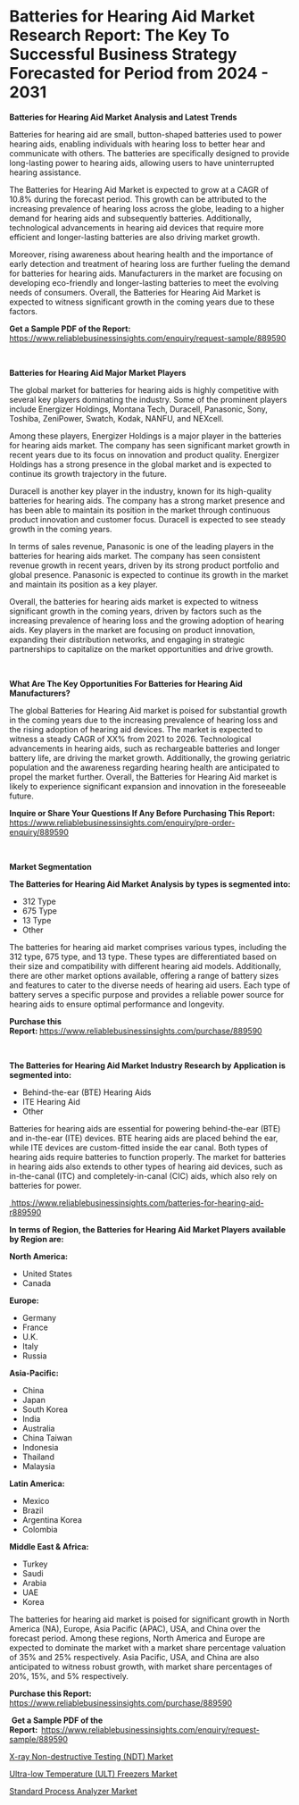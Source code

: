 <p><h1>Batteries for Hearing Aid Market Research Report: The Key To Successful Business Strategy Forecasted for Period from 2024 - 2031</h1></p><p><strong>Batteries for Hearing Aid Market Analysis and Latest Trends</strong></p>
<p><p>Batteries for hearing aid are small, button-shaped batteries used to power hearing aids, enabling individuals with hearing loss to better hear and communicate with others. The batteries are specifically designed to provide long-lasting power to hearing aids, allowing users to have uninterrupted hearing assistance.</p><p>The Batteries for Hearing Aid Market is expected to grow at a CAGR of 10.8% during the forecast period. This growth can be attributed to the increasing prevalence of hearing loss across the globe, leading to a higher demand for hearing aids and subsequently batteries. Additionally, technological advancements in hearing aid devices that require more efficient and longer-lasting batteries are also driving market growth.</p><p>Moreover, rising awareness about hearing health and the importance of early detection and treatment of hearing loss are further fueling the demand for batteries for hearing aids. Manufacturers in the market are focusing on developing eco-friendly and longer-lasting batteries to meet the evolving needs of consumers. Overall, the Batteries for Hearing Aid Market is expected to witness significant growth in the coming years due to these factors.</p></p>
<p><strong>Get a Sample PDF of the Report:&nbsp;</strong> <a href="https://www.reliablebusinessinsights.com/enquiry/request-sample/889590">https://www.reliablebusinessinsights.com/enquiry/request-sample/889590</a></p>
<p>&nbsp;</p>
<p><strong>Batteries for Hearing Aid Major Market Players</strong></p>
<p><p>The global market for batteries for hearing aids is highly competitive with several key players dominating the industry. Some of the prominent players include Energizer Holdings, Montana Tech, Duracell, Panasonic, Sony, Toshiba, ZeniPower, Swatch, Kodak, NANFU, and NEXcell.</p><p>Among these players, Energizer Holdings is a major player in the batteries for hearing aids market. The company has seen significant market growth in recent years due to its focus on innovation and product quality. Energizer Holdings has a strong presence in the global market and is expected to continue its growth trajectory in the future.</p><p>Duracell is another key player in the industry, known for its high-quality batteries for hearing aids. The company has a strong market presence and has been able to maintain its position in the market through continuous product innovation and customer focus. Duracell is expected to see steady growth in the coming years.</p><p>In terms of sales revenue, Panasonic is one of the leading players in the batteries for hearing aids market. The company has seen consistent revenue growth in recent years, driven by its strong product portfolio and global presence. Panasonic is expected to continue its growth in the market and maintain its position as a key player.</p><p>Overall, the batteries for hearing aids market is expected to witness significant growth in the coming years, driven by factors such as the increasing prevalence of hearing loss and the growing adoption of hearing aids. Key players in the market are focusing on product innovation, expanding their distribution networks, and engaging in strategic partnerships to capitalize on the market opportunities and drive growth.</p></p>
<p>&nbsp;</p>
<p><strong>What Are The Key Opportunities For Batteries for Hearing Aid Manufacturers?</strong></p>
<p><p>The global Batteries for Hearing Aid market is poised for substantial growth in the coming years due to the increasing prevalence of hearing loss and the rising adoption of hearing aid devices. The market is expected to witness a steady CAGR of XX% from 2021 to 2026. Technological advancements in hearing aids, such as rechargeable batteries and longer battery life, are driving the market growth. Additionally, the growing geriatric population and the awareness regarding hearing health are anticipated to propel the market further. Overall, the Batteries for Hearing Aid market is likely to experience significant expansion and innovation in the foreseeable future.</p></p>
<p><strong>Inquire or Share Your Questions If Any Before Purchasing This Report:</strong> <a href="https://www.reliablebusinessinsights.com/enquiry/pre-order-enquiry/889590">https://www.reliablebusinessinsights.com/enquiry/pre-order-enquiry/889590</a></p>
<p>&nbsp;</p>
<p><strong>Market Segmentation</strong></p>
<p><strong>The Batteries for Hearing Aid Market Analysis by types is segmented into:</strong></p>
<p><ul><li>312 Type</li><li>675 Type</li><li>13 Type</li><li>Other</li></ul></p>
<p><p>The batteries for hearing aid market comprises various types, including the 312 type, 675 type, and 13 type. These types are differentiated based on their size and compatibility with different hearing aid models. Additionally, there are other market options available, offering a range of battery sizes and features to cater to the diverse needs of hearing aid users. Each type of battery serves a specific purpose and provides a reliable power source for hearing aids to ensure optimal performance and longevity.</p></p>
<p><strong>Purchase this Report:&nbsp;</strong><a href="https://www.reliablebusinessinsights.com/purchase/889590">https://www.reliablebusinessinsights.com/purchase/889590</a></p>
<p>&nbsp;</p>
<p><strong>The Batteries for Hearing Aid Market Industry Research by Application is segmented into:</strong></p>
<p><ul><li>Behind-the-ear (BTE) Hearing Aids</li><li>ITE Hearing Aid</li><li>Other</li></ul></p>
<p><p>Batteries for hearing aids are essential for powering behind-the-ear (BTE) and in-the-ear (ITE) devices. BTE hearing aids are placed behind the ear, while ITE devices are custom-fitted inside the ear canal. Both types of hearing aids require batteries to function properly. The market for batteries in hearing aids also extends to other types of hearing aid devices, such as in-the-canal (ITC) and completely-in-canal (CIC) aids, which also rely on batteries for power.</p></p>
<p><a href="https://www.reliablebusinessinsights.com/batteries-for-hearing-aid-r889590">&nbsp;https://www.reliablebusinessinsights.com/batteries-for-hearing-aid-r889590</a></p>
<p><strong>In terms of Region, the Batteries for Hearing Aid Market Players available by Region are:</strong></p>
<p>
    <p> <strong> North America: </strong>
        <ul>
            <li>United States</li>
            <li>Canada</li>
        </ul>
        </p> 
    <p> <strong> Europe: </strong>
        <ul>
            <li>Germany</li>
            <li>France</li>
            <li>U.K.</li>
            <li>Italy</li>
            <li>Russia</li>
        </ul>
        </p> 
    <p> <strong> Asia-Pacific: </strong>
        <ul>
            <li>China</li>
            <li>Japan</li>
            <li>South Korea</li>
            <li>India</li>
            <li>Australia</li>
            <li>China Taiwan</li>
            <li>Indonesia</li>
            <li>Thailand</li>
            <li>Malaysia</li>
        </ul>
        </p> 
    <p> <strong> Latin America: </strong>
        <ul>
            <li>Mexico</li>
            <li>Brazil</li>
            <li>Argentina Korea</li>
            <li>Colombia</li>
        </ul>
        </p> 
    <p> <strong> Middle East & Africa: </strong>
        <ul>
            <li>Turkey</li>
            <li>Saudi</li>
            <li>Arabia</li>
            <li>UAE</li>
            <li>Korea</li>
        </ul>
    </p>
    </p>
<p><p>The batteries for hearing aid market is poised for significant growth in North America (NA), Europe, Asia Pacific (APAC), USA, and China over the forecast period. Among these regions, North America and Europe are expected to dominate the market with a market share percentage valuation of 35% and 25% respectively. Asia Pacific, USA, and China are also anticipated to witness robust growth, with market share percentages of 20%, 15%, and 5% respectively.</p></p>
<p><strong>Purchase this Report: </strong><a href="https://www.reliablebusinessinsights.com/purchase/889590">https://www.reliablebusinessinsights.com/purchase/889590</a></p>
<p>&nbsp;<strong>Get a Sample PDF of the Report:&nbsp;&nbsp;</strong><a href="https://www.reliablebusinessinsights.com/enquiry/request-sample/889590">https://www.reliablebusinessinsights.com/enquiry/request-sample/889590</a></p>
<p><strong></strong></p>
<p><p><a href="https://github.com/fkhcgcyl33/Market-Research-Report-List-1/blob/main/x-ray-non-destructive-testing-ndt-market.md">X-ray Non-destructive Testing (NDT) Market</a></p><p><a href="https://github.com/yazulaeha/Market-Research-Report-List-1/blob/main/ultra-low-temperature-ult-freezers-market.md">Ultra-low Temperature (ULT) Freezers Market</a></p><p><a href="https://github.com/haleemasakdiya1/Market-Research-Report-List-1/blob/main/standard-process-analyzer-market.md">Standard Process Analyzer Market</a></p></p>